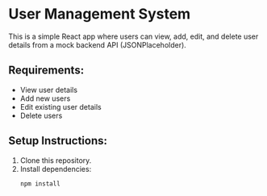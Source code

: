 # User Management System

This is a simple React app where users can view, add, edit, and delete user
details from a mock backend API (JSONPlaceholder).

## Requirements:

- View user details
- Add new users
- Edit existing user details
- Delete users

## Setup Instructions:

1. Clone this repository.
2. Install dependencies:
   ```bash
   npm install
   ```
